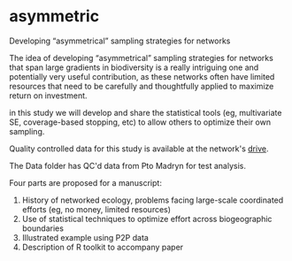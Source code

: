 # asymmetric
Developing “asymmetrical” sampling strategies for networks 

The idea of developing “asymmetrical” sampling strategies for networks that span large gradients in biodiversity is a really intriguing one and potentially very useful contribution, as these networks often have limited resources that need to be carefully and thoughtfully applied to maximize return on investment.

in this study we will develop and share the statistical tools (eg, multivariate SE, coverage-based stopping, etc) to allow others to optimize their own sampling.

Quality controlled data for this study is available at the network's [drive](https://drive.google.com/open?id=1oPQAyJXzDuxmjYI7y9JXAZR0zBa_bJjy).

The Data folder has QC'd data from Pto Madryn for test analysis. 

Four parts are proposed for a manuscript:
1. History of networked ecology, problems facing large-scale coordinated efforts (eg, no money, limited resources)
2. Use of statistical techniques to optimize effort across biogeographic boundaries
3. Illustrated example using P2P data
4. Description of R toolkit to accompany paper
